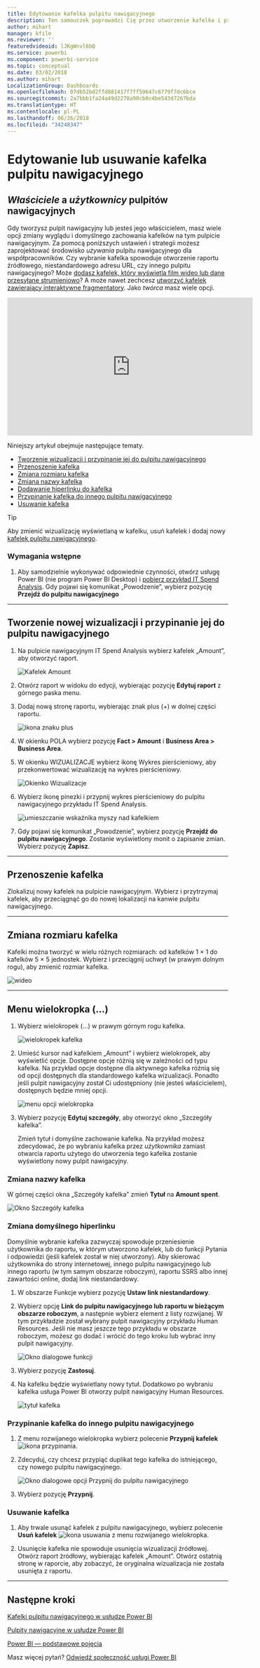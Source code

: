 ```yaml
---
title: Edytowanie kafelka pulpitu nawigacyjnego
description: Ten samouczek poprowadzi Cię przez utworzenie kafelka i przypięcie go do pulpitu nawigacyjnego, a następnie dowiesz się, jak edytować ten kafelek pulpitu nawigacyjnego — zmienić jego rozmiar i nazwę, przenieść, przypiąć i usunąć go oraz dodać do niego hiperlink.
author: mihart
manager: kfile
ms.reviewer: ''
featuredvideoid: lJKgWnvl6bQ
ms.service: powerbi
ms.component: powerbi-service
ms.topic: conceptual
ms.date: 03/02/2018
ms.author: mihart
LocalizationGroup: Dashboards
ms.openlocfilehash: 07db52bd2ffd881417f7ff59647c6779f7dc6bce
ms.sourcegitcommit: 2a7bbb1fa24a49d2278a90cb0c4be543d7267bda
ms.translationtype: HT
ms.contentlocale: pl-PL
ms.lasthandoff: 06/26/2018
ms.locfileid: "34248347"
---
```

# <a name="edit-or-remove-a-dashboard-tile"></a>Edytowanie lub usuwanie kafelka pulpitu nawigacyjnego

## <a name="dashboard-owners-versus-dashboard-consumers"></a>*Właściciele* a *użytkownicy* pulpitów nawigacyjnych
Gdy tworzysz pulpit nawigacyjny lub jesteś jego właścicielem, masz wiele opcji zmiany wyglądu i domyślnego zachowania kafelków na tym pulpicie nawigacyjnym. Za pomocą poniższych ustawień i strategii możesz zaprojektować środowisko *używania* pulpitu nawigacyjnego dla współpracowników.  Czy wybranie kafelka spowoduje otworzenie raportu źródłowego, niestandardowego adresu URL, czy innego pulpitu nawigacyjnego? Może [dodasz kafelek, który wyświetla film wideo lub dane przesyłane strumieniowo](service-dashboard-add-widget.md)? A może nawet zechcesz [utworzyć kafelek zawierający interaktywne fragmentatory](service-dashboard-pin-live-tile-from-report.md). Jako *twórca* masz wiele opcji. 

<iframe width="560" height="315" src="https://www.youtube.com/embed/lJKgWnvl6bQ" frameborder="0" allowfullscreen></iframe>

Niniejszy artykuł obejmuje następujące tematy.

* [Tworzenie wizualizacji i przypinanie jej do pulpitu nawigacyjnego](#create)
* [Przenoszenie kafelka](#move)
* [Zmiana rozmiaru kafelka](#resize)
* [Zmiana nazwy kafelka](#rename)
* [Dodawanie hiperlinku do kafelka](#hyperlink)
* [Przypinanie kafelka do innego pulpitu nawigacyjnego](#different)
* [Usuwanie kafelka](#delete)
  
 > [!TIP]
 > Aby zmienić wizualizację wyświetlaną w kafelku, usuń kafelek i dodaj nowy [kafelek pulpitu nawigacyjnego](service-dashboard-tiles.md).
 > 

 ### <a name="prerequisites"></a>Wymagania wstępne
 1. Aby samodzielnie wykonywać odpowiednie czynności, otwórz usługę Power BI (nie program Power BI Desktop) i [pobierz przykład IT Spend Analysis](sample-it-spend.md). Gdy pojawi się komunikat „Powodzenie”, wybierz pozycję **Przejdź do pulpitu nawigacyjnego**

- - -
<a name="create"></a>

## <a name="create-a-new-visualization-and-pin-it-to-the-dashboard"></a>Tworzenie nowej wizualizacji i przypinanie jej do pulpitu nawigacyjnego
1. Na pulpicie nawigacyjnym IT Spend Analysis wybierz kafelek „Amount”, aby otworzyć raport.

    ![Kafelek Amount](media/service-dashboard-edit-tile/power-bi-amount-tile.png)

2. Otwórz raport w widoku do edycji, wybierając pozycję **Edytuj raport** z górnego paska menu.

3. Dodaj nową stronę raportu, wybierając znak plus (+) w dolnej części raportu.

    ![ikona znaku plus](media/service-dashboard-edit-tile/power-bi-add-page.png)

4. W okienku POLA wybierz pozycję **Fact > Amount** i **Business Area > Business Area**.
 
5. W okienku WIZUALIZACJE wybierz ikonę Wykres pierścieniowy, aby przekonwertować wizualizację na wykres pierścieniowy.

    ![Okienko Wizualizacje](media/service-dashboard-edit-tile/power-bi-donut-chart.png)

5. Wybierz ikonę pinezki i przypnij wykres pierścieniowy do pulpitu nawigacyjnego przykładu IT Spend Analysis.

   ![umieszczanie wskaźnika myszy nad kafelkiem](media/service-dashboard-edit-tile/power-bi-pin.png)

6. Gdy pojawi się komunikat „Powodzenie”, wybierz pozycję **Przejdź do pulpitu nawigacyjnego**. Zostanie wyświetlony monit o zapisanie zmian. Wybierz pozycję **Zapisz**.

- - -
<a name="move"></a>

## <a name="move-the-tile"></a>Przenoszenie kafelka
Zlokalizuj nowy kafelek na pulpicie nawigacyjnym. Wybierz i przytrzymaj kafelek, aby przeciągnąć go do nowej lokalizacji na kanwie pulpitu nawigacyjnego.

- - -
<a name="resize"></a>

## <a name="resize-the-tile"></a>Zmiana rozmiaru kafelka
Kafelki można tworzyć w wielu różnych rozmiarach: od kafelków 1 × 1 do kafelków 5 × 5 jednostek. Wybierz i przeciągnij uchwyt (w prawym dolnym rogu), aby zmienić rozmiar kafelka.

![wideo](media/service-dashboard-edit-tile/pbigif_resizetile4.gif)

- - -
## <a name="the-ellipses--menu"></a>Menu wielokropka (...)

1. Wybierz wielokropek (...) w prawym górnym rogu kafelka. 
   
   ![wielokropek kafelka](media/service-dashboard-edit-tile/power-bi-tile.png)

2. Umieść kursor nad kafelkiem „Amount” i wybierz wielokropek, aby wyświetlić opcje. Dostępne opcje różnią się w zależności od typu kafelka.  Na przykład opcje dostępne dla aktywnego kafelka różnią się od opcji dostępnych dla standardowego kafelka wizualizacji. Ponadto jeśli pulpit nawigacyjny został Ci udostępniony (nie jesteś właścicielem), dostępnych będzie mniej opcji.

   ![menu opcji wielokropka](media/service-dashboard-edit-tile/power-bi-tile-menu-new.png)

3. Wybierz pozycję **Edytuj szczegóły**, aby otworzyć okno „Szczegóły kafelka”. 

    Zmień tytuł i domyślne zachowanie kafelka.  Na przykład możesz zdecydować, że po wybraniu kafelka przez *użytkownika* zamiast otwarcia raportu użytego do utworzenia tego kafelka zostanie wyświetlony nowy pulpit nawigacyjny.  
   


<a name="rename"></a>

### <a name="rename-the-tile"></a>Zmiana nazwy kafelka
W górnej części okna „Szczegóły kafelka” zmień **Tytuł** na **Amount spent**.

![Okno Szczegóły kafelka](media/service-dashboard-edit-tile/power-bi-tile-title.png)


<a name="hyperlink"></a>

### <a name="change-the-default-hyperlink"></a>Zmiana domyślnego hiperlinku
Domyślnie wybranie kafelka zazwyczaj spowoduje przeniesienie użytkownika do raportu, w którym utworzono kafelek, lub do funkcji Pytania i odpowiedzi (jeśli kafelek został w niej utworzony). Aby skierować użytkownika do strony internetowej, innego pulpitu nawigacyjnego lub innego raportu (w tym samym obszarze roboczym), raportu SSRS albo innej zawartości online, dodaj link niestandardowy.

1. W obszarze Funkcje wybierz pozycję **Ustaw link niestandardowy**.

2. Wybierz opcję **Link do pulpitu nawigacyjnego lub raportu w bieżącym obszarze roboczym**, a następnie wybierz element z listy rozwijanej.  W tym przykładzie został wybrany pulpit nawigacyjny przykładu Human Resources. Jeśli nie masz jeszcze tego przykładu w obszarze roboczym, możesz go dodać i wrócić do tego kroku lub wybrać inny pulpit nawigacyjny. 

    ![Okno dialogowe funkcji](media/service-dashboard-edit-tile/power-bi-custom-link.png)

3. Wybierz pozycję **Zastosuj**.

4. Na kafelku będzie wyświetlany nowy tytuł.  Dodatkowo po wybraniu kafelka usługa Power BI otworzy pulpit nawigacyjny Human Resources. 

    ![tytuł kafelka](media/service-dashboard-edit-tile/power-bi-title.png)

<a name="different"></a>

### <a name="pin-the-tile-to-a-different-dashboard"></a>Przypinanie kafelka do innego pulpitu nawigacyjnego
1. Z menu rozwijanego wielokropka wybierz polecenie **Przypnij kafelek** ![ikona przypinania](media/service-dashboard-edit-tile/pinnooutline.png).
2. Zdecyduj, czy chcesz przypiąć duplikat tego kafelka do istniejącego, czy nowego pulpitu nawigacyjnego. 
   
   ![Okno dialogowe opcji Przypnij do pulpitu nawigacyjnego](media/service-dashboard-edit-tile/pbi_pintoanotherdash.png)
3. Wybierz pozycję **Przypnij**.

<a name="delete"></a>

### <a name="delete-the-tile"></a>Usuwanie kafelka
1. Aby trwale usunąć kafelek z pulpitu nawigacyjnego, wybierz polecenie **Usuń kafelek** ![ikona usuwania](media/service-dashboard-edit-tile/power-bi-delete-tile-icon.png) z menu rozwijanego wielokropka. 

2. Usunięcie kafelka nie spowoduje usunięcia wizualizacji źródłowej. Otwórz raport źródłowy, wybierając kafelek „Amount”. Otwórz ostatnią stronę w raporcie, aby zobaczyć, że oryginalna wizualizacja nie została usunięta z raportu. 

- - -
## <a name="next-steps"></a>Następne kroki
[Kafelki pulpitu nawigacyjnego w usłudze Power BI](service-dashboard-tiles.md)

[Pulpity nawigacyjne w usłudze Power BI](service-dashboards.md)

[Power BI — podstawowe pojęcia](service-basic-concepts.md)

Masz więcej pytań? [Odwiedź społeczność usługi Power BI](http://community.powerbi.com/)


